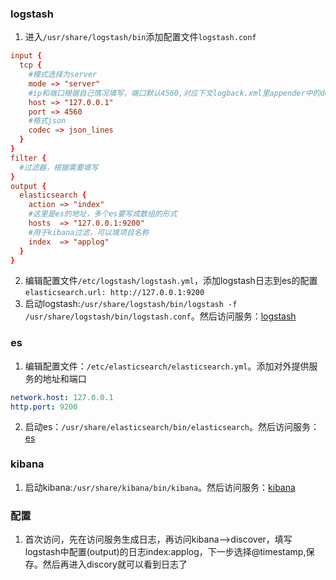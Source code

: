 ### logstash
1. 进入`/usr/share/logstash/bin`添加配置文件`logstash.conf`
``` conf
input {
  tcp {
    #模式选择为server
    mode => "server"
    #ip和端口根据自己情况填写，端口默认4560,对应下文logback.xml里appender中的destination
    host => "127.0.0.1"
    port => 4560
    #格式json
    codec => json_lines
  }
}
filter {
  #过滤器，根据需要填写
}
output {
  elasticsearch {
    action => "index"
    #这里是es的地址，多个es要写成数组的形式
    hosts  => "127.0.0.1:9200"
    #用于kibana过滤，可以填项目名称
    index  => "applog"
  }
}
```
2. 编辑配置文件`/etc/logstash/logstash.yml`，添加logstash日志到es的配置`elasticsearch.url: http://127.0.0.1:9200`
3. 启动logstash:`/usr/share/logstash/bin/logstash -f /usr/share/logstash/bin/logstash.conf`。然后访问服务：[logstash](http://127.0.0.1:9600)
### es
1. 编辑配置文件：`/etc/elasticsearch/elasticsearch.yml`。添加对外提供服务的地址和端口
``` yml
network.host: 127.0.0.1
http.port: 9200
```
2. 启动es：`/usr/share/elasticsearch/bin/elasticsearch`。然后访问服务：[es](http://127.0.0.1:9200)
### kibana
1. 启动kibana:`/usr/share/kibana/bin/kibana`。然后访问服务：[kibana](http://127.0.0.1:5601)

### 配置
1. 首次访问，先在访问服务生成日志，再访问kibana-->discover，填写logstash中配置(output)的日志index:applog，下一步选择@timestamp,保存。然后再进入discory就可以看到日志了